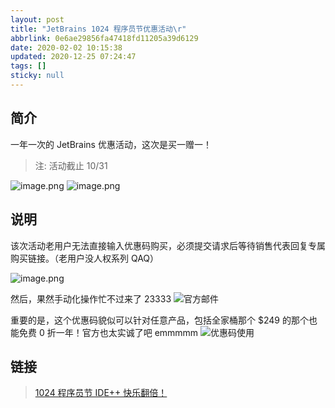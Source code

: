 ```yaml
---
layout: post
title: "JetBrains 1024 程序员节优惠活动\r"
abbrlink: 0e6ae29856fa47418fd11205a39d6129
date: 2020-02-02 10:15:38
updated: 2020-12-25 07:24:47
tags: []
sticky: null
---
```


## 简介

一年一次的 JetBrains 优惠活动，这次是买一赠一！

> 注: 活动截止 10/31

![image.png](https://i.loli.net/2019/10/24/b5AgNHKUhFmZ3xz.png)
![image.png](https://i.loli.net/2019/10/24/DVdJPEtZjwpQbiG.png)

## 说明

该次活动老用户无法直接输入优惠码购买，必须提交请求后等待销售代表回复专属购买链接。（老用户没人权系列 QAQ）

![image.png](https://i.loli.net/2019/10/24/gAKEG28p5erO4iM.png)

然后，果然手动化操作忙不过来了 23333
![官方邮件](https://cdn.jsdelivr.net/gh/rxliuli/img-bed/20191026114627.png)

重要的是，这个优惠码貌似可以针对任意产品，包括全家桶那个 $249 的那个也能免费 0 折一年！官方也太实诚了吧 emmmmm
![优惠码使用](https://cdn.jsdelivr.net/gh/rxliuli/img-bed/20191026115028.png)

## 链接

> [1024 程序员节 IDE++ 快乐翻倍！](https://www.jetbrains.com/zh-cn/lp/programmers-day/?tdsourcetag=s_pcqq_aiomsg)
